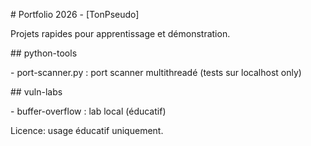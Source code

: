 \# Portfolio 2026 - \[TonPseudo]



Projets rapides pour apprentissage et démonstration.



\## python-tools

\- port-scanner.py : port scanner multithreadé (tests sur localhost only)



\## vuln-labs

\- buffer-overflow : lab local (éducatif)



Licence: usage éducatif uniquement.

